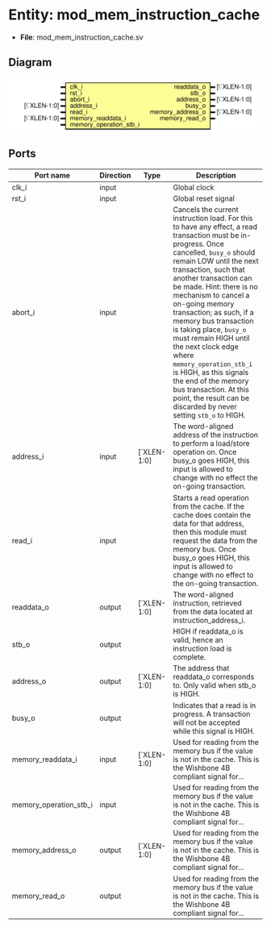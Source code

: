 # Entity: mod_mem_instruction_cache 

- **File**: mod_mem_instruction_cache.sv

## Diagram

![Diagram](mod_mem_instruction_cache.svg "Diagram")

## Ports

| Port name              | Direction | Type        | Description |
| ---------------------- | --------- | ----------- | ----------- |
| clk_i                  | input     |             | Global clock |
| rst_i                  | input     |             | Global reset signal |
| abort_i                | input     |             | Cancels the current instruction load. For this to have any effect, a read transaction must be in-progress. Once cancelled, `busy_o` should remain LOW until the next transaction, such that another transaction can be made. Hint: there is no mechanism to cancel a on-going memory transaction; as such, if a memory bus transaction is taking place, `busy_o` must remain HIGH until the next clock edge where `memory_operation_stb_i` is HIGH, as this signals the end of the memory bus transaction. At this point, the result can be discarded by never setting `stb_o` to HIGH. |
| address_i              | input     | [`XLEN-1:0] | The word-aligned address of the instruction to perform a load/store operation on. Once busy_o goes HIGH, this input is allowed to change with no effect the on-going transaction. |
| read_i                 | input     |             | Starts a read operation from the cache. If the cache does contain the data for that address, then this module must request the data from the memory bus. Once busy_o goes HIGH, this input is allowed to change with no effect to the on-going transaction. |
| readdata_o             | output    | [`XLEN-1:0] | The word-aligned instruction, retrieved from the data located at instruction_address_i. |
| stb_o                  | output    |             | HIGH if readdata_o is valid, hence an instruction load is complete. |
| address_o              | output    | [`XLEN-1:0] | The address that readdata_o corresponds to. Only valid when stb_o is HIGH. |
| busy_o                 | output    |             | Indicates that a read is in progress. A transaction will not be accepted while this signal is HIGH. |
| memory_readdata_i      | input     | [`XLEN-1:0] | Used for reading from the memory bus if the value is not in the cache. This is the Wishbone 4B compliant signal for... |
| memory_operation_stb_i | input     |             | Used for reading from the memory bus if the value is not in the cache. This is the Wishbone 4B compliant signal for... |
| memory_address_o       | output    | [`XLEN-1:0] | Used for reading from the memory bus if the value is not in the cache. This is the Wishbone 4B compliant signal for... |
| memory_read_o          | output    |             | Used for reading from the memory bus if the value is not in the cache. This is the Wishbone 4B compliant signal for... |
